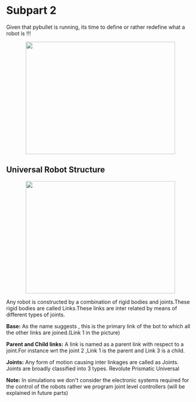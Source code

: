 # Subpart 2

Given that pybullet is running, its time to define or rather redefine what a robot is !!!
<p align="center">
   <img width="400" height="300" src="https://github.com/NiranthS/Pybullet-Camp/blob/master/Part1/Subpart%202/redefine.gif">
</p>

## Universal Robot Structure
<p align="center">
   <img width="400" height="300" src="https://github.com/NiranthS/Pybullet-Camp/blob/master/Part1/Subpart%202/redefine.gif">
</p>

Any robot is constructed by a combination of rigid bodies and joints.These rigid bodies are called Links.These links are inter related by means of different types of joints.

**Base:**
As the name suggests , this is the primary link of the bot to which all the other links are joined.(Link 1 in the picture)

**Parent and Child links:**
          A link is named as a parent link with respect to a joint.For instance  wrt the joint 2 ,Link 1 is the parent and Link 3 is a child.

**Joints:**
	Any form of motion causing inter linkages are called as Joints.
Joints are broadly classified into 3 types.
Revolute
Prismatic
Universal

**Note:** In simulations we don't consider the electronic systems required for the control of the robots rather we program joint level controllers (will be explained in future parts)
